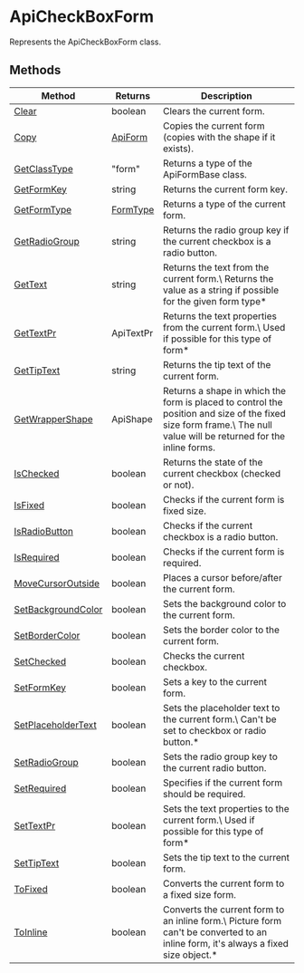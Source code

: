 # ApiCheckBoxForm

Represents the ApiCheckBoxForm class.


## Methods

| Method | Returns | Description |
| ------ | ------- | ----------- |
| [Clear](./Methods/Clear.md) | boolean | Clears the current form. |
| [Copy](./Methods/Copy.md) | [ApiForm](../Enumeration/ApiForm.md) | Copies the current form (copies with the shape if it exists). |
| [GetClassType](./Methods/GetClassType.md) | "form" | Returns a type of the ApiFormBase class. |
| [GetFormKey](./Methods/GetFormKey.md) | string | Returns the current form key. |
| [GetFormType](./Methods/GetFormType.md) | [FormType](../Enumeration/FormType.md) | Returns a type of the current form. |
| [GetRadioGroup](./Methods/GetRadioGroup.md) | string | Returns the radio group key if the current checkbox is a radio button. |
| [GetText](./Methods/GetText.md) | string | Returns the text from the current form.\ Returns the value as a string if possible for the given form type* |
| [GetTextPr](./Methods/GetTextPr.md) | ApiTextPr | Returns the text properties from the current form.\ Used if possible for this type of form* |
| [GetTipText](./Methods/GetTipText.md) | string | Returns the tip text of the current form. |
| [GetWrapperShape](./Methods/GetWrapperShape.md) | ApiShape | Returns a shape in which the form is placed to control the position and size of the fixed size form frame.\ The null value will be returned for the inline forms. |
| [IsChecked](./Methods/IsChecked.md) | boolean | Returns the state of the current checkbox (checked or not). |
| [IsFixed](./Methods/IsFixed.md) | boolean | Checks if the current form is fixed size. |
| [IsRadioButton](./Methods/IsRadioButton.md) | boolean | Checks if the current checkbox is a radio button. |
| [IsRequired](./Methods/IsRequired.md) | boolean | Checks if the current form is required. |
| [MoveCursorOutside](./Methods/MoveCursorOutside.md) | boolean | Places a cursor before/after the current form. |
| [SetBackgroundColor](./Methods/SetBackgroundColor.md) | boolean | Sets the background color to the current form. |
| [SetBorderColor](./Methods/SetBorderColor.md) | boolean | Sets the border color to the current form. |
| [SetChecked](./Methods/SetChecked.md) | boolean | Checks the current checkbox. |
| [SetFormKey](./Methods/SetFormKey.md) | boolean | Sets a key to the current form. |
| [SetPlaceholderText](./Methods/SetPlaceholderText.md) | boolean | Sets the placeholder text to the current form.\ Can't be set to checkbox or radio button.* |
| [SetRadioGroup](./Methods/SetRadioGroup.md) | boolean | Sets the radio group key to the current radio button. |
| [SetRequired](./Methods/SetRequired.md) | boolean | Specifies if the current form should be required. |
| [SetTextPr](./Methods/SetTextPr.md) | boolean | Sets the text properties to the current form.\ Used if possible for this type of form* |
| [SetTipText](./Methods/SetTipText.md) | boolean | Sets the tip text to the current form. |
| [ToFixed](./Methods/ToFixed.md) | boolean | Converts the current form to a fixed size form. |
| [ToInline](./Methods/ToInline.md) | boolean | Converts the current form to an inline form.\ Picture form can't be converted to an inline form, it's always a fixed size object.* |
